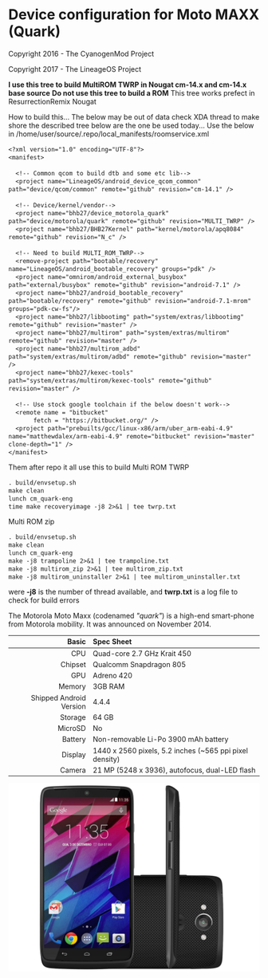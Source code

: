 Device configuration for Moto MAXX (Quark)
==============================
Copyright 2016 - The CyanogenMod Project

Copyright 2017 - The LineageOS   Project

**I use this tree to build MultiROM TWRP in Nougat cm-14.x and cm-14.x base source**
**Do not use this tree to build a ROM**
This tree works prefect in ResurrectionRemix Nougat

How to build this...
The below may be out of data check XDA thread to make shore the described tree below are the one be used today...
Use the below in /home/user/source/.repo/local_manifests/roomservice.xml

	<?xml version="1.0" encoding="UTF-8"?>
	<manifest>

	  <!-- Common qcom to build dtb and some etc lib-->
	  <project name="LineageOS/android_device_qcom_common" path="device/qcom/common" remote="github" revision="cm-14.1" />

	  <!-- Device/kernel/vendor-->
	  <project name="bhb27/device_motorola_quark" path="device/motorola/quark" remote="github" revision="MULTI_TWRP" />
	  <project name="bhb27/BHB27Kernel" path="kernel/motorola/apq8084" remote="github" revision="N_c" />

	  <!-- Need to build MULTI_ROM_TWRP-->
	  <remove-project path="bootable/recovery" name="LineageOS/android_bootable_recovery" groups="pdk" />
	  <project name="omnirom/android_external_busybox"  path="external/busybox" remote="github" revision="android-7.1" />
	  <project name="bhb27/android_bootable_recovery" path="bootable/recovery" remote="github" revision="android-7.1-mrom" groups="pdk-cw-fs"/>
	  <project name="bhb27/libbootimg" path="system/extras/libbootimg" remote="github" revision="master" />
	  <project name="bhb27/multirom" path="system/extras/multirom" remote="github" revision="master" />
	  <project name="bhb27/multirom_adbd" path="system/extras/multirom/adbd" remote="github" revision="master" />
	  <project name="bhb27/kexec-tools" path="system/extras/multirom/kexec-tools" remote="github" revision="master" />

	  <!-- Use stock google toolchain if the below doesn't work-->
	  <remote name = "bitbucket"
		   fetch = "https://bitbucket.org/" />
	  <project path="prebuilts/gcc/linux-x86/arm/uber_arm-eabi-4.9" name="matthewdalex/arm-eabi-4.9" remote="bitbucket" revision="master" clone-depth="1" />
	</manifest>

Them after repo it all use this to build Multi ROM TWRP

	. build/envsetup.sh
	make clean
	lunch cm_quark-eng
	time make recoveryimage -j8 2>&1 | tee twrp.txt

Multi ROM zip

	. build/envsetup.sh
	make clean
	lunch cm_quark-eng
	make -j8 trampoline 2>&1 | tee trampoline.txt
	make -j8 multirom_zip 2>&1 | tee multirom_zip.txt
	make -j8 multirom_uninstaller 2>&1 | tee multirom_uninstaller.txt


were **-j8** is the number of thread available, and **twrp.txt** is a log file to check for build errors

The Motorola Moto Maxx (codenamed _"quark"_) is a high-end smart-phone from Motorola mobility.
It was announced on November 2014.

Basic   | Spec Sheet
-------:|:-------------------------
CPU     | Quad-core 2.7 GHz Krait 450
Chipset | Qualcomm Snapdragon 805
GPU     | Adreno 420
Memory  | 3GB RAM
Shipped Android Version | 4.4.4
Storage | 64 GB
MicroSD | No
Battery | Non-removable Li-Po 3900 mAh battery
Display | 1440 x 2560 pixels, 5.2 inches (~565 ppi pixel density)
Camera  | 21 MP (5248 x 3936), autofocus, dual-LED flash


![MOTO MAXX](https://raw.githubusercontent.com/bhb27/scripts/f45458e4bc40dcc6d71ed933d49dad01a3b63f4b/etc/images/moto-maxx.jpg "MOTO MAXX")
